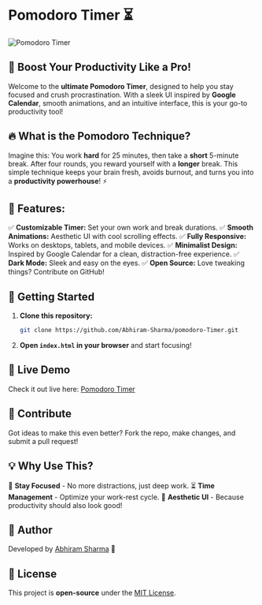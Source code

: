 # Pomodoro Timer ⏳

![Pomodoro Timer](https://abhiram-sharma.github.io/pomodoro.png/)

## 🚀 Boost Your Productivity Like a Pro!

Welcome to the **ultimate Pomodoro Timer**, designed to help you stay focused and crush procrastination. With a sleek UI inspired by **Google Calendar**, smooth animations, and an intuitive interface, this is your go-to productivity tool!

## 🔥 What is the Pomodoro Technique?

Imagine this: You work **hard** for 25 minutes, then take a **short** 5-minute break. After four rounds, you reward yourself with a **longer** break. This simple technique keeps your brain fresh, avoids burnout, and turns you into a **productivity powerhouse**! ⚡

## 🌟 Features:

✅ **Customizable Timer:** Set your own work and break durations.
✅ **Smooth Animations:** Aesthetic UI with cool scrolling effects.
✅ **Fully Responsive:** Works on desktops, tablets, and mobile devices.
✅ **Minimalist Design:** Inspired by Google Calendar for a clean, distraction-free experience.
✅ **Dark Mode:** Sleek and easy on the eyes.
✅ **Open Source:** Love tweaking things? Contribute on GitHub!


## 🚀 Getting Started

1. **Clone this repository:**
   ```bash
   git clone https://github.com/Abhiram-Sharma/pomodoro-Timer.git
   ```
2. **Open `index.html` in your browser** and start focusing!

## 🔗 Live Demo
Check it out live here: [Pomodoro Timer](https://abhiram-sharma.github.io/pomodoro-Timer/)

## 🤝 Contribute
Got ideas to make this even better? Fork the repo, make changes, and submit a pull request!

## 💡 Why Use This?

🎯 **Stay Focused** - No more distractions, just deep work.
⏳ **Time Management** - Optimize your work-rest cycle.
🎨 **Aesthetic UI** - Because productivity should also look good!

## 📌 Author

Developed by [Abhiram Sharma](https://github.com/Abhiram-Sharma) 🚀

## 📜 License

This project is **open-source** under the [MIT License](LICENSE).

